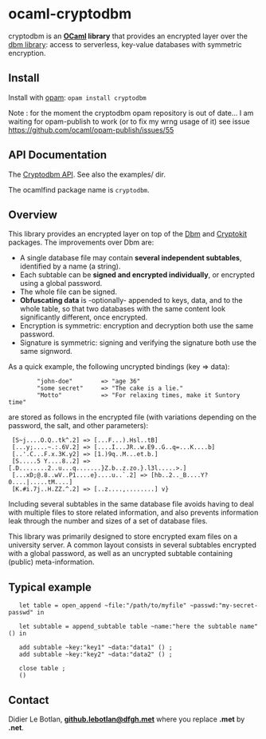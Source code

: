 # ocaml-cryptodbm

cryptodbm is an **[OCaml](http://ocaml.org/) library** that provides an encrypted layer over the [dbm library](https://github.com/ocaml/dbm): access to serverless, key-value databases with symmetric encryption.

## Install

Install with [opam](https://opam.ocaml.org/): `opam install cryptodbm`

Note : for the moment the cryptodbm opam repository is out of date... I am waiting for opam-publish to work
(or to fix my wrng usage of it)
see issue https://github.com/ocaml/opam-publish/issues/55


## API Documentation

The [Cryptodbm API](https://lebotlan.github.io/ocaml-cryptodbm/index.html).
See also the examples/ dir.

The ocamlfind package name is `cryptodbm`.


## Overview

This library provides an encrypted layer on top of the [Dbm](https://github.com/ocaml/dbm) and [Cryptokit](https://github.com/xavierleroy/cryptokit/) packages. The improvements over Dbm are:
* A single database file may contain **several independent subtables**, identified by a name (a string).
* Each subtable can be **signed and encrypted individually**, or encrypted using a global password.
* The whole file can be signed.
* **Obfuscating data** is -optionally- appended to keys, data, and to the whole table, so that two databases with
   the same content look significantly different, once encrypted.
* Encryption is symmetric: encryption and decryption both use the same password.
* Signature is symmetric: signing and verifying the signature both use the same signword.

As a quick example, the following uncrypted bindings (key => data):
```
        "john-doe"        => "age 36"
        "some secret"     => "The cake is a lie."
        "Motto"           => "For relaxing times, make it Suntory time"
```
are stored as follows in the encrypted file (with variations depending on the password, the salt, and other parameters):
```
 [S~j....O.Q..tk^.2] => [...F...).Hsl..tB]
 [...y;....~.:.6V.2] => [....I...JR..w.E9..G..q=...K....b]
 [..'.C...F.x.3K.y2] => [1.)9q..M...et.b.]
 [S.....5 Y....8..2] => [.D........2..u...q.......}Z.b..z.zo.}.l3l.....>.]
 [...xD;@.8..wV..P1....e}....u..`.2] => [hb..2.._B....Y?0....|.....tM....]
 [K.#i.7j..H.ZZ.^.2] => [..z....,........] v}
```

Including several subtables in the same
database file avoids having to deal with multiple files to store related information, 
and also prevents information leak through the number and sizes of a set of database files.

This library was primarily designed to store encrypted exam files on a university server. A common layout consists in
several subtables encrypted with a global password, as well as an uncrypted subtable containing (public) meta-information.


## Typical example

```
   let table = open_append ~file:"/path/to/myfile" ~passwd:"my-secret-passwd" in

   let subtable = append_subtable table ~name:"here the subtable name" () in

   add subtable ~key:"key1" ~data:"data1" () ;
   add subtable ~key:"key2" ~data:"data2" () ;

   close table ;
   ()
```

## Contact

Didier Le Botlan, **github.lebotlan@dfgh.met**  where you replace **.met** by **.net**.
